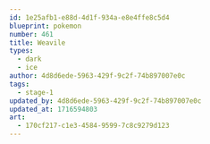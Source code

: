 ```yaml
---
id: 1e25afb1-e88d-4d1f-934a-e8e4ffe8c5d4
blueprint: pokemon
number: 461
title: Weavile
types:
  - dark
  - ice
author: 4d8d6ede-5963-429f-9c2f-74b897007e0c
tags:
  - stage-1
updated_by: 4d8d6ede-5963-429f-9c2f-74b897007e0c
updated_at: 1716594803
art:
  - 170cf217-c1e3-4584-9599-7c8c9279d123
---
```

